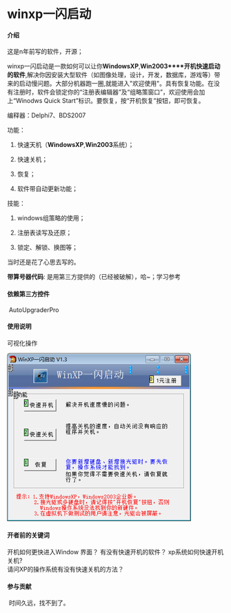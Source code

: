 # winxp一闪启动

#### 介绍
这是n年前写的软件，开源；

winxp一闪启动是一款如何可以让你**WindowsXP**,**Win2003****开机快速启动的软件**,解决你因安装大型软件（如图像处理，设计，开发，数据库，游戏等）带来的启动慢问题。大部分机器跑一圈,就能进入"欢迎使用"。具有恢复功能。在没有注册时，软件会锁定你的“注册表编辑器”及“组略策窗口”，欢迎使用会加上“Winodws Quick Start”标识。要恢复，按“开机恢复”按钮，即可恢复。



编释器：Delphi7、BDS2007

功能：

 1. 快速天机（**WindowsXP**,**Win2003**系统）；

 2. 快速关机；

 3. 恢复；

 4. 软件带自动更新功能；

    

技能：    

 1. windows组策略的使用；

 4. 注册表读写及还原；

 5. 锁定、解锁、换图等；

    

当时还是花了心思去写的。
    

**带算号器代码**: 是用第三方提供的（已经被破解），哈~；学习参考



#### 依赖第三方控件

​		AutoUpgraderPro



#### 使用说明

可视化操作

![启动界面](README.assets/%E5%90%AF%E5%8A%A8%E7%95%8C%E9%9D%A2.png)





#### 开者前的关键词

开机如何更快进入Window 界面？
有没有快速开机的软件？
xp系统如何快速开机关机?  
请问XP的操作系统有没有快速关机的方法？



#### 参与贡献

​	时间久远，找不到了。




